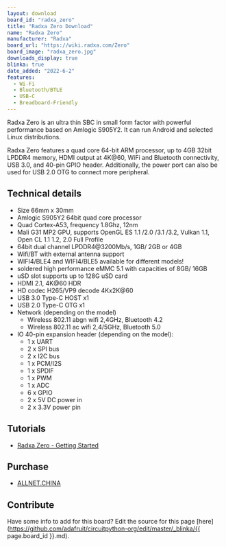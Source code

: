 ```yaml
---
layout: download
board_id: "radxa_zero"
title: "Radxa Zero Download"
name: "Radxa Zero"
manufacturer: "Radxa"
board_url: "https://wiki.radxa.com/Zero"
board_image: "radxa_zero.jpg"
downloads_display: true
blinka: true
date_added: "2022-6-2"
features: 
  - Wi-Fi
  - Bluetooth/BTLE
  - USB-C
  - Breadboard-Friendly
---
```


Radxa Zero is an ultra thin SBC in small form factor with powerful performance based on Amlogic S905Y2. It can run Android and selected Linux distributions.

Radxa Zero features a quad core 64-bit ARM processor, up to 4GB 32bit LPDDR4 memory, HDMI output at 4K@60, WiFi and Bluetooth connectivity, USB 3.0, and 40-pin GPIO header. Additionally, the power port can also be used for USB 2.0 OTG to connect more peripheral.

## Technical details
* Size 66mm x 30mm
* Amlogic S905Y2 64bit quad core processor
* Quad Cortex-A53, frequency 1.8Ghz, 12nm
* Mali G31 MP2 GPU, supports OpenGL ES 1.1 /2.0 /3.1 /3.2, Vulkan 1.1, Open CL 1.1 1.2, 2.0 Full Profile
* 64bit dual channel LPDDR4@3200Mb/s, 1GB/ 2GB or 4GB
* Wifi/BT with external antenna support
* WIFI4/BLE4 and WIFI4/BLE5 available for different models!
* soldered high performance eMMC 5.1 with capacities of 8GB/ 16GB
* uSD slot supports up to 128G uSD card
* HDMI 2.1, 4K@60 HDR
* HD codec H265/VP9 decode 4Kx2K@60
* USB 3.0 Type-C HOST x1
* USB 2.0 Type-C OTG x1
* Network (depending on the model)
    - Wireless 802.11 abgn wifi 2,4GHz, Bluetooth 4.2
    - Wireless 802.11 ac wifi 2,4/5GHz, Bluetooth 5.0
* IO 40-pin expansion header (depending on the model):
    - 1 x UART
    - 2 x SPI bus
    - 2 x I2C bus
    - 1 x PCM/I2S
    - 1 x SPDIF
    - 1 x PWM
    - 1 x ADC
    - 6 x GPIO
    - 2 x 5V DC power in
    - 2 x 3.3V power pin

## Tutorials
* [Radxa Zero - Getting Started](https://wiki.radxa.com/Zero/getting_started)
## Purchase
* [ALLNET.CHINA](https://shop.allnetchina.cn/products/copy-of-radxa-zero)

## Contribute

Have some info to add for this board? Edit the source for this page [here](https://github.com/adafruit/circuitpython-org/edit/master/_blinka/{{ page.board_id }}.md).
